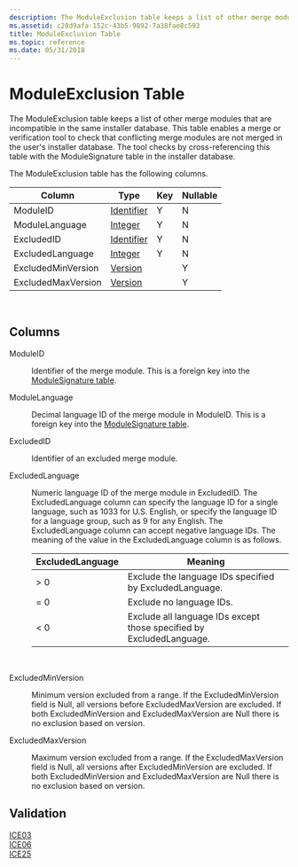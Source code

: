 ```yaml
---
description: The ModuleExclusion table keeps a list of other merge modules that are incompatible in the same installer database.
ms.assetid: c28d9afa-152c-43b5-9892-7a38fae8c593
title: ModuleExclusion Table
ms.topic: reference
ms.date: 05/31/2018
---
```


# ModuleExclusion Table

The ModuleExclusion table keeps a list of other merge modules that are incompatible in the same installer database. This table enables a merge or verification tool to check that conflicting merge modules are not merged in the user's installer database. The tool checks by cross-referencing this table with the ModuleSignature table in the installer database.

The ModuleExclusion table has the following columns.



| Column             | Type                         | Key | Nullable |
|--------------------|------------------------------|-----|----------|
| ModuleID           | [Identifier](identifier.md) | Y   | N        |
| ModuleLanguage     | [Integer](integer.md)       | Y   | N        |
| ExcludedID         | [Identifier](identifier.md) | Y   | N        |
| ExcludedLanguage   | [Integer](integer.md)       | Y   | N        |
| ExcludedMinVersion | [Version](version.md)       |     | Y        |
| ExcludedMaxVersion | [Version](version.md)       |     | Y        |



 

## Columns

<dl> <dt>

<span id="ModuleID"></span><span id="moduleid"></span><span id="MODULEID"></span>ModuleID
</dt> <dd>

Identifier of the merge module. This is a foreign key into the [ModuleSignature table](modulesignature-table.md).

</dd> <dt>

<span id="ModuleLanguage"></span><span id="modulelanguage"></span><span id="MODULELANGUAGE"></span>ModuleLanguage
</dt> <dd>

Decimal language ID of the merge module in ModuleID. This is a foreign key into the [ModuleSignature table](modulesignature-table.md).

</dd> <dt>

<span id="ExcludedID"></span><span id="excludedid"></span><span id="EXCLUDEDID"></span>ExcludedID
</dt> <dd>

Identifier of an excluded merge module.

</dd> <dt>

<span id="ExcludedLanguage"></span><span id="excludedlanguage"></span><span id="EXCLUDEDLANGUAGE"></span>ExcludedLanguage
</dt> <dd>

Numeric language ID of the merge module in ExcludedID. The ExcludedLanguage column can specify the language ID for a single language, such as 1033 for U.S. English, or specify the language ID for a language group, such as 9 for any English. The ExcludedLanguage column can accept negative language IDs. The meaning of the value in the ExcludedLanguage column is as follows.



| ExcludedLanguage | Meaning                                                              |
|------------------|----------------------------------------------------------------------|
| > 0           | Exclude the language IDs specified by ExcludedLanguage.              |
| = 0              | Exclude no language IDs.                                             |
| < 0           | Exclude all language IDs except those specified by ExcludedLanguage. |



 

</dd> <dt>

<span id="ExcludedMinVersion"></span><span id="excludedminversion"></span><span id="EXCLUDEDMINVERSION"></span>ExcludedMinVersion
</dt> <dd>

Minimum version excluded from a range. If the ExcludedMinVersion field is Null, all versions before ExcludedMaxVersion are excluded. If both ExcludedMinVersion and ExcludedMaxVersion are Null there is no exclusion based on version.

</dd> <dt>

<span id="ExcludedMaxVersion"></span><span id="excludedmaxversion"></span><span id="EXCLUDEDMAXVERSION"></span>ExcludedMaxVersion
</dt> <dd>

Maximum version excluded from a range. If the ExcludedMaxVersion field is Null, all versions after ExcludedMinVersion are excluded. If both ExcludedMinVersion and ExcludedMaxVersion are Null there is no exclusion based on version.

</dd> </dl>

## Validation

<dl>

[ICE03](ice03.md)  
[ICE06](ice06.md)  
[ICE25](ice25.md)  
</dl>

 

 



